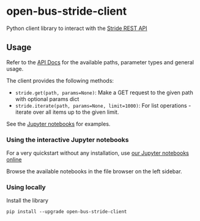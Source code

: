 # open-bus-stride-client

Python client library to interact with the [Stride REST API](https://open-bus-stride-api.hasadna.org.il/docs)

## Usage

Refer to the [API Docs](https://open-bus-stride-api.hasadna.org.il/docs) for the available paths, parameter types and general usage.

The client provides the following methods:

* `stride.get(path, params=None)`: Make a GET request to the given path with optional params dict
* `stride.iterate(path, params=None, limit=1000)`: For list operations - iterate over all items up to the given limit.

See the [Jupyter notebooks](notebooks) for examples.

### Using the interactive Jupyter notebooks

For a very quickstart without any installation, use [our Jupyter notebooks online](https://mybinder.org/v2/gh/hasadna/open-bus-stride-client/HEAD?labpath=notebooks)

Browse the available notebooks in the file browser on the left sidebar.

### Using locally

Install the library

```
pip install --upgrade open-bus-stride-client
```
